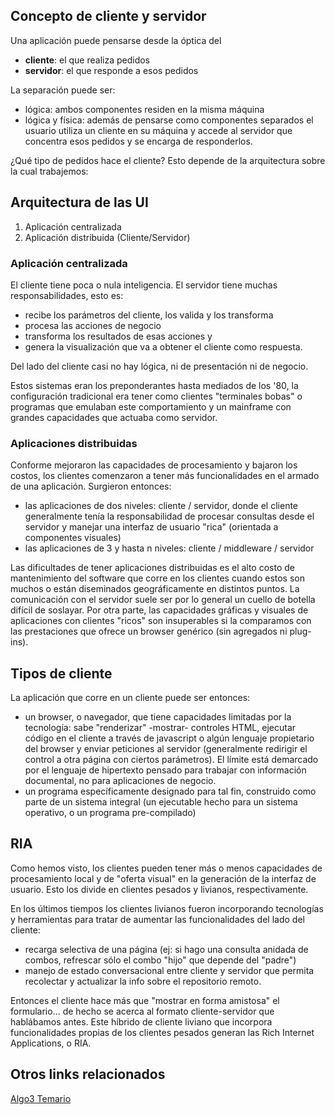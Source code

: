 Concepto de cliente y servidor
------------------------------

Una aplicación puede pensarse desde la óptica del

-   **cliente**: el que realiza pedidos
-   **servidor**: el que responde a esos pedidos

La separación puede ser:

-   lógica: ambos componentes residen en la misma máquina
-   lógica y física: además de pensarse como componentes separados el usuario utiliza un cliente en su máquina y accede al servidor que concentra esos pedidos y se encarga de responderlos.

¿Qué tipo de pedidos hace el cliente? Esto depende de la arquitectura sobre la cual trabajemos:

Arquitectura de las UI
----------------------

1.  Aplicación centralizada
2.  Aplicación distribuida (Cliente/Servidor)

### Aplicación centralizada

El cliente tiene poca o nula inteligencia. El servidor tiene muchas responsabilidades, esto es:

-   recibe los parámetros del cliente, los valida y los transforma
-   procesa las acciones de negocio
-   transforma los resultados de esas acciones y
-   genera la visualización que va a obtener el cliente como respuesta.

Del lado del cliente casi no hay lógica, ni de presentación ni de negocio.

Estos sistemas eran los preponderantes hasta mediados de los '80, la configuración tradicional era tener como clientes "terminales bobas" o programas que emulaban este comportamiento y un mainframe con grandes capacidades que actuaba como servidor.

### Aplicaciones distribuidas

Conforme mejoraron las capacidades de procesamiento y bajaron los costos, los clientes comenzaron a tener más funcionalidades en el armado de una aplicación. Surgieron entonces:

-   las aplicaciones de dos niveles: cliente / servidor, donde el cliente generalmente tenía la responsabilidad de procesar consultas desde el servidor y manejar una interfaz de usuario "rica" (orientada a componentes visuales)
-   las aplicaciones de 3 y hasta n niveles: cliente / middleware / servidor

Las dificultades de tener aplicaciones distribuidas es el alto costo de mantenimiento del software que corre en los clientes cuando estos son muchos o están diseminados geográficamente en distintos puntos. La comunicación con el servidor suele ser por lo general un cuello de botella difícil de soslayar. Por otra parte, las capacidades gráficas y visuales de aplicaciones con clientes "ricos" son insuperables si la comparamos con las prestaciones que ofrece un browser genérico (sin agregados ni plug-ins).

Tipos de cliente
----------------

La aplicación que corre en un cliente puede ser entonces:

-   un browser, o navegador, que tiene capacidades limitadas por la tecnología: sabe "renderizar" -mostrar- controles HTML, ejecutar código en el cliente a través de javascript o algún lenguaje propietario del browser y enviar peticiones al servidor (generalmente redirigir el control a otra página con ciertos parámetros). El límite está demarcado por el lenguaje de hipertexto pensado para trabajar con información documental, no para aplicaciones de negocio.
-   un programa específicamente designado para tal fin, construido como parte de un sistema integral (un ejecutable hecho para un sistema operativo, o un programa pre-compilado)

RIA
---

Como hemos visto, los clientes pueden tener más o menos capacidades de procesamiento local y de "oferta visual" en la generación de la interfaz de usuario. Esto los divide en clientes pesados y livianos, respectivamente.

En los últimos tiempos los clientes livianos fueron incorporando tecnologías y herramientas para tratar de aumentar las funcionalidades del lado del cliente:

-   recarga selectiva de una página (ej: si hago una consulta anidada de combos, refrescar sólo el combo "hijo" que depende del "padre")
-   manejo de estado conversacional entre cliente y servidor que permita recolectar y actualizar la info sobre el repositorio remoto.

Entonces el cliente hace más que "mostrar en forma amistosa" el formulario... de hecho se acerca al formato cliente-servidor que hablábamos antes. Este híbrido de cliente liviano que incorpora funcionalidades propias de los clientes pesados generan las Rich Internet Applications, o RIA.

Otros links relacionados
------------------------

[Algo3 Temario](algo3-temario.html)

